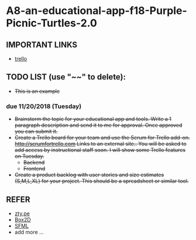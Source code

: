 # A8-an-educational-app-f18-Purple-Picnic-Turtles-2.0


## IMPORTANT LINKS

- [trello](https://trello.com/purplepicnicturtles20)


## TODO LIST (use "\~~" to delete):
- ~~This is an example~~

### due 11/20/2018 (Tuesday)

- ~~Brainstorm the topic for your educational app and tools. Write a 1 paragraph description and send it to me for approval. Once approved you can submit it.~~
- ~~Create a Trello board for your team and use the Scrum for Trello add-on. http://scrumfortrello.com Links to an external site.. You will be asked to add access by instructional staff soon. I will show some Trello features on Tuesday.~~
  - ~~Backend~~
  - ~~Frontend~~
- ~~Create a product backlog with user stories and size estimates (S,M,L,XL) for your project. This should be a spreadsheet or similar tool.~~


## REFER

- [zty.pe](https://zty.pe/)
- [Box2D](https://github.com/erincatto/Box2D)
- [SFML](https://www.sfml-dev.org/index.php)
- add more ...
